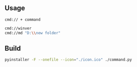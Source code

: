 ## Usage
`cmd:// + command`
```bash
cmd://winver
cmd://md "D:\\new folder"
```

## Build
```bash
pyinstaller -F --onefile --icon="./icon.ico" ./command.py
```
